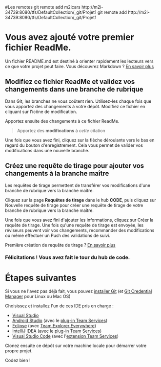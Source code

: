 #Les remotes
git remote add m2icars http://m2i-34739:8080/tfs/DefaultCollection/_git/Projet1 
git remote add http://m2i-34739:8080/tfs/DefaultCollection/_git/Projet1 

# Vous avez ajouté votre premier fichier ReadMe.
Un fichier README.md est destiné à orienter rapidement les lecteurs vers ce que votre projet peut faire. Vous découvrez Markdown ? [En savoir plus](https://go.microsoft.com/fwlink/p/?LinkId=524306&clcid=0x40c)

## Modifiez ce fichier ReadMe et validez vos changements dans une branche de rubrique
Dans Git, les branches ne vous coûtent rien. Utilisez-les chaque fois que vous apportez des changements à votre dépôt. Modifiez ce fichier en cliquant sur l'icône de modification.

Apportez ensuite des changements à ce fichier ReadMe.

> Apportez des **modifications** à _cette_ citation

Une fois que vous avez fini, cliquez sur la flèche déroulante vers le bas en regard du bouton d'enregistrement. Cela vous permet de valider vos modifications dans une nouvelle branche.

## Créez une requête de tirage pour ajouter vos changements à la branche maître
Les requêtes de tirage permettent de transférer vos modifications d'une branche de rubrique vers la branche maître.

Cliquez sur la page **Requêtes de tirage** dans le hub **CODE**, puis cliquez sur Nouvelle requête de tirage pour créer une requête de tirage de votre branche de rubrique vers la branche maître.

Une fois que vous avez fini d'ajouter les informations, cliquez sur Créer la requête de tirage. Une fois qu'une requête de tirage est envoyée, les réviseurs peuvent voir vos changements, recommander des modifications ou même effectuer un Push des validations de suivi.

Première création de requête de tirage ?  [En savoir plus](https://go.microsoft.com/fwlink/?LinkId=533211&clcid=0x40c)

### Félicitations ! Vous avez fait le tour du hub de code.

# Étapes suivantes

Si vous ne l'avez pas déjà fait, vous pouvez [installer Git](https://git-scm.com/downloads) (et [Git Credential Manager](https://java.visualstudio.com/Downloads/gitcredentialmanager/Index) pour Linux ou Mac OS)

Choisissez et installez l'un de ces IDE pris en charge :
* [Visual Studio](https://go.microsoft.com/fwlink/?LinkId=309297&clcid=0x40c&slcid=0x40c)
* [Android Studio](https://developer.android.com/studio) (avec le [plug-in Team Services](https://java.visualstudio.com/Downloads/intellijplugin/Index))
* [Eclipse](https://www.eclipse.org/downloads) (avec [Team Explorer Everywhere](https://java.visualstudio.com/Downloads/eclipseplugin/Index))
* [IntelliJ IDEA](https://www.jetbrains.com/idea/download) (avec le [plug-in Team Services](https://java.visualstudio.com/Downloads/intellijplugin/Index))
* [Visual Studio Code](https://code.visualstudio.com/Download) (avec l'[extension Team Services](https://java.visualstudio.com/Downloads/visualstudiocode/Index))

Clonez ensuite ce dépôt sur votre machine locale pour démarrer votre propre projet.

Codez bien !
